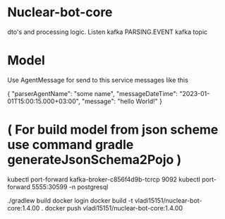 # Nuclear-bot-core
dto's and processing logic. Listen kafka PARSING.EVENT kafka topic


# Model
Use AgentMessage for send to this service messages like this

{
  "parserAgentName": "some name",
  "messageDateTime": "2023-01-01T15:00:15.000+03:00",
  "message": "hello World!"
}

# ( For build model from json scheme use command  gradle generateJsonSchema2Pojo )

kubectl port-forward kafka-broker-c856f4d9b-tcrcp 9092
kubectl port-forward 5555:30599 -n postgresql

./gradlew build
docker login
docker build -t vladi15151/nuclear-bot-core:1.4.00 .
docker push vladi15151/nuclear-bot-core:1.4.00